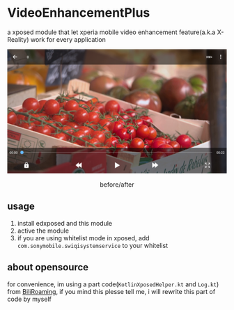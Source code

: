 # VideoEnhancementPlus

a xposed module that let xperia mobile video enhancement feature(a.k.a X-Reality) work for every application

![pic](compare.png)
<div align="center">before/after</div>

## usage

1. install edxposed and this module
2. active the module
3. if you are using whitelist mode in xposed, add `com.sonymobile.swiqisystemservice` to your whitelist

## about opensource

for convenience, im using a part code(`KotlinXposedHelper.kt` and `Log.kt`) from [BiliRoaming](https://github.com/yujincheng08/BiliRoaming), if you mind this plesse tell me, i will rewrite this part of code by myself

